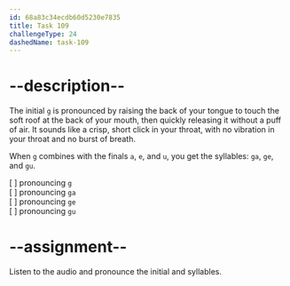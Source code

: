 ```yaml
---
id: 68a83c34ecdb60d5230e7835
title: Task 109
challengeType: 24
dashedName: task-109
---
```


<!--SPEAKING-->

<!-- (Audio) A: g, ga, ge, gu -->

# --description--

The initial `g` is pronounced by raising the back of your tongue to touch the soft roof at the back of your mouth, then quickly releasing it without a puff of air. It sounds like a crisp, short click in your throat, with no vibration in your throat and no burst of breath.

When `g` combines with the finals `a`, `e`, and `u`, you get the syllables: `ga`, `ge`, and `gu`.

[ ] pronouncing `g`  
[ ] pronouncing `ga`  
[ ] pronouncing `ge`  
[ ] pronouncing `gu`

# --assignment--

Listen to the audio and pronounce the initial and syllables.
